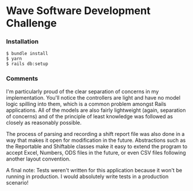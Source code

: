# Wave Software Development Challenge

### Installation
```
$ bundle install
$ yarn
$ rails db:setup
```

### Comments

I'm particularly proud of the clear separation of concerns in my implementation. You'll notice the controllers
are light and have no model logic spilling into them, which is a common problem amongst Rails applications. All of the models are also fairly lightweight (again, separation of concerns) and of the principle of least knowledge was followed as closely as reasonably possible.

The process of parsing and recording a shift report file was also done in a way that makes it open for modification in the future. Abstractions such as the Reportable and Shiftable classes make it easy to extend the program to accept Excel, Numbers, ODS files in the future, or even CSV files following another layout convention.

A final note: Tests weren't written for this application because it won't be running in production. I would absolutely write tests in a production scenario!
